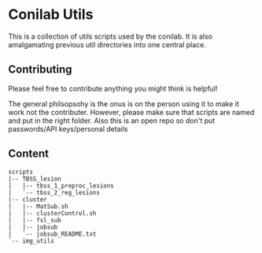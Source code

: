 # Conilab Utils

This is a collection of utils scripts used by the conilab. It is also amalgamating previous util directories into one central place.

## Contributing

Please feel free to contribute anything you might think is helpful! 

The general philsopsohy is the onus is on the person using it to make it work not the contributer.
However, please make sure that scripts are named and put in the right folder. Also this is an open repo so don't put passwords/API keys/personal details

## Content 

```
scripts
|-- TBSS_lesion
|   |-- tbss_1_preproc_lesions
|   `-- tbss_2_reg_lesions
|-- cluster
|   |-- MatSub.sh
|   |-- clusterControl.sh
|   |-- fsl_sub
|   |-- jobsub
|   `-- jobsub_README.txt
`-- img_utils
```
